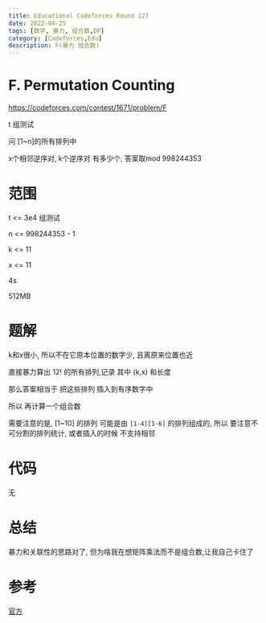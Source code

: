 ```yaml
---
title: Educational Codeforces Round 127
date: 2022-04-25
tags: [数学, 暴力, 组合数,DP]
category: [Codeforces,Edu]
description: F(暴力 组合数)
---
```


# F. Permutation Counting

https://codeforces.com/contest/1671/problem/F

t 组测试

问 [1~n]的所有排列中

x个相邻逆序对, k个逆序对 有多少个, 答案取mod 998244353

# 范围

t <= 3e4 组测试

n <= 998244353 - 1

k <= 11

x <= 11

4s

512MB

# 题解

k和x很小, 所以不在它原本位置的数字少, 且离原来位置也近

直接暴力算出 12! 的所有排列,记录 其中 (k,x) 和长度

那么答案相当于 把这些排列 插入到有序数字中

所以 再计算一个组合数

需要注意的是, [1~10] 的排列 可能是由 `[1-4][1-6]` 的排列组成的, 所以 要注意不可分割的排列统计, 或者插入的时候 不支持相邻

# 代码

无

# 总结

暴力和关联性的思路对了, 但为啥我在想矩阵乘法而不是组合数,让我自己卡住了

# 参考

[官方](https://codeforces.com/blog/entry/102181)
